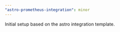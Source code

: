 ```yaml
---
"astro-prometheus-integration": minor
---
```


Initial setup based on the astro integration template.
